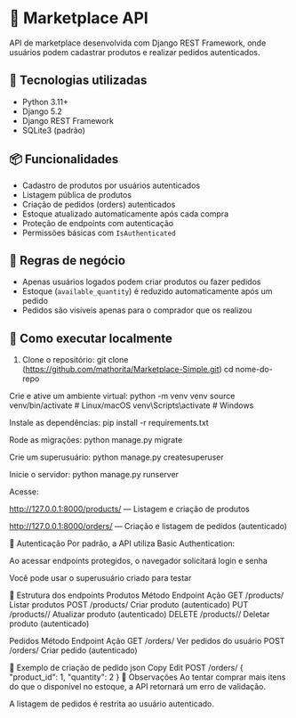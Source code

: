 # 🛒 Marketplace API

API de marketplace desenvolvida com Django REST Framework, onde usuários podem cadastrar produtos e realizar pedidos autenticados.

## 🔧 Tecnologias utilizadas

- Python 3.11+
- Django 5.2
- Django REST Framework
- SQLite3 (padrão)

## 📦 Funcionalidades

- Cadastro de produtos por usuários autenticados
- Listagem pública de produtos
- Criação de pedidos (orders) autenticados
- Estoque atualizado automaticamente após cada compra
- Proteção de endpoints com autenticação
- Permissões básicas com `IsAuthenticated`

## 🔐 Regras de negócio

- Apenas usuários logados podem criar produtos ou fazer pedidos
- Estoque (`available_quantity`) é reduzido automaticamente após um pedido
- Pedidos são visíveis apenas para o comprador que os realizou

## 🚀 Como executar localmente

1. Clone o repositório:
git clone (https://github.com/mathorita/Marketplace-Simple.git)
cd nome-do-repo

Crie e ative um ambiente virtual:
python -m venv venv
source venv/bin/activate  # Linux/macOS
venv\Scripts\activate      # Windows

Instale as dependências:
pip install -r requirements.txt

Rode as migrações:
python manage.py migrate

Crie um superusuário:
python manage.py createsuperuser

Inicie o servidor:
python manage.py runserver

Acesse:

http://127.0.0.1:8000/products/ — Listagem e criação de produtos

http://127.0.0.1:8000/orders/ — Criação e listagem de pedidos (autenticado)

🔑 Autenticação
Por padrão, a API utiliza Basic Authentication:

Ao acessar endpoints protegidos, o navegador solicitará login e senha

Você pode usar o superusuário criado para testar

📂 Estrutura dos endpoints
Produtos
Método	Endpoint	Ação
GET	/products/	Listar produtos
POST	/products/	Criar produto (autenticado)
PUT	/products/<id>/	Atualizar produto (autenticado)
DELETE	/products/<id>/	Deletar produto (autenticado)

Pedidos
Método	Endpoint	Ação
GET	/orders/	Ver pedidos do usuário
POST	/orders/	Criar pedido (autenticado)

📄 Exemplo de criação de pedido
json
Copy
Edit
POST /orders/
{
  "product_id": 1,
  "quantity": 2
}
📌 Observações
Ao tentar comprar mais itens do que o disponível no estoque, a API retornará um erro de validação.

A listagem de pedidos é restrita ao usuário autenticado.
